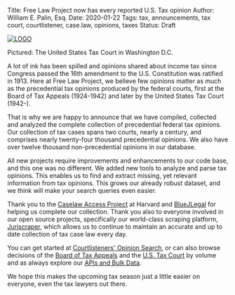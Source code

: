Title: Free Law Project now has every reported U.S. Tax opinion
Author: William E. Palin, Esq.
Date: 2020-01-22
Tags: tax, announcements, tax court, courtlistener, case.law, opinions, taxes
Status: Draft

<div class="left-image">
    <a href="https://www.ustaxcourt.gov">
        <img src="{static}/images/ustaxcourt.png"
             alt="LOGO"
             title="The U.S. Tax Court in DC"
             class="img-responsive border">
    </a>
    <p class="caption">Pictured: The United States Tax Court in Washington D.C.</p>
</div>
<div class="clearfix"></div>


A lot of ink has been spilled and opinions shared about income tax since Congress passed the 16th amendment to the U.S. Constitution was ratified in 1913. Here at Free Law Project, we believe few opinions matter as much as the precedential tax opinions produced by the federal courts, first at the Board of Tax Appeals (1924-1942) and later by the United States Tax Court (1942-).  

That is why we are happy to announce that we have compiled, collected and analyzed the complete collection of precedential federal tax opinions. Our collection of tax cases spans two courts, nearly a century, and comprises nearly twenty-four thousand precedential opinions. We also have over twelve thousand non-precedential opinions in our database. 

All new projects require improvements and enhancements to our code base, and this one was no different.  We added new tools to analyze and parse tax opinions.  This enables us to find and extract missing, yet relevant information from tax opinions. This grows our already robust dataset, and we think will make your search queries even easier.

Thank you to the [Caselaw Access Project][cap] at Harvard and [BlueJLegal][bjl] for helping us complete our collection. Thank you also to everyone involved in our open source projects, specifically our world-class scraping platform, [Juriscraper][js], which allows us to continue to maintain an accurate and up to date collection of tax case law every day.

You can get started at [Courtlisteners' Opinion Search][cl], or can also browse decisions of the [Board of Tax Appeals][bta] and the [U.S. Tax Court][tc] by volume and as always explore our [APIs and Bulk Data][api]. 

We hope this makes the upcoming tax season just a little easier on everyone, even the tax lawyers out there.

[bta]: https://www.courtlistener.com/c/B.T.A./
[tc]: https://www.courtlistener.com/c/T.C./
[api]: https://www.courtlistener.com/api/
[cl]: https://www.courtlistener.com/opinion/
[bjl]: https://www.bluejlegal.com/
[cap]: https://case.law/
[js]: {filename}/pages/juriscraper.md